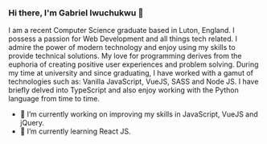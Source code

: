 ### Hi there, I'm Gabriel Iwuchukwu 👋



I am a recent Computer Science graduate based in Luton, England. 
I possess a passion for Web Development and all things tech related.
I admire the power of modern technology and enjoy using my skills to provide technical solutions.
My love for programming derives from the euphoria of creating positive user experiences and problem solving.
During my time at university and since graduating, I have worked with a gamut of technologies such as: Vanilla JavaScript, VueJS, SASS and Node JS. I have briefly delved into TypeScript and also enjoy working with the Python language from time to time. 


- 🔭 I’m currently working on improving my skills in JavaScript, VueJS and jQuery.
- 🌱 I’m currently learning React JS.
